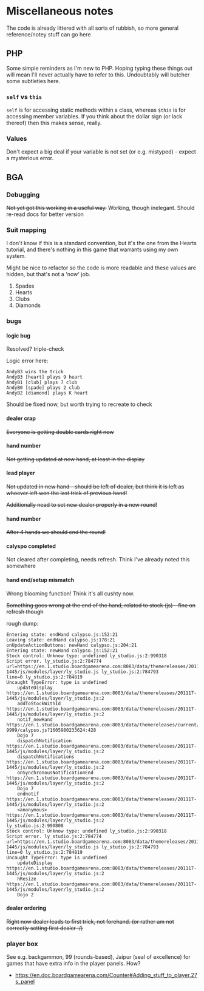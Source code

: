 # Miscellaneous notes

The code is already littered with all sorts of rubbish, so more general reference/notey stuff can go here

## PHP

Some simple reminders as I'm new to PHP. Hoping typing these things out will mean I'll never actually have to refer to this.
Undoubtably will butcher some subtleties here.

### `self` vs `this`

`self` is for accessing static methods within a class, whereas `$this` is for accessing member variables.
If you think about the dollar sign (or lack thereof) then this makes sense, really.

### Values

Don't expect a big deal if your variable is not set (or e.g. mistyped) - expect a mysterious error.

## BGA

### Debugging

~~Not yet got this working in a useful way.~~ Working, though inelegant. Should re-read docs for better version

### Suit mapping

I don't know if this is a standard convention, but it's the one from the Hearts tutorial,
and there's nothing in this game that warrants using my own system.

Might be nice to refactor so the code is more readable and these values are hidden, but that's not a 'now' job.

1. Spades
2. Hearts
3. Clubs
4. Diamonds

### bugs

#### logic bug

Resolved? triple-check

Logic error here:

```
AndyB3 wins the trick
AndyB3 [heart] plays 9 heart
AndyB1 [club] plays 7 club
AndyB0 [spade] plays 2 club
AndyB2 [diamond] plays K heart
```

Should be fixed now, but worth trying to recreate to check

#### dealer crap

~~Everyone is getting double cards right now~~

#### hand number

~~Not getting updated at new hand, at least in the display~~

#### lead player

~~Not updated in new hand - should be left of dealer, but think it is left as whoever left won the last trick of previous hand!~~

~~Additionally nead to set new dealer properly in a new round!~~

#### hand number

~~After 4 hands we should end the round!~~

#### calyspo completed

Not cleared after completing, needs refresh. Think I've already noted this somewhere

#### hand end/setup mismatch

Wrong blooming function! Think it's all cushty now.

~~Something goes wrong at the end of the hand, related to stock (js) - fine on refresh though~~

rough dump:

```
Entering state: endHand calypso.js:152:21
Leaving state: endHand calypso.js:178:21
onUpdateActionButtons: newHand calypso.js:204:21
Entering state: newHand calypso.js:152:21
Stock control: Unknow type: undefined ly_studio.js:2:990318
Script error. ly_studio.js:2:784774
url=https://en.1.studio.boardgamearena.com:8083/data/themereleases/201117-1445/js/modules/layer/ly_studio.js ly_studio.js:2:784793
line=0 ly_studio.js:2:784819
Uncaught TypeError: type is undefined
    updateDisplay https://en.1.studio.boardgamearena.com:8083/data/themereleases/201117-1445/js/modules/layer/ly_studio.js:2
    addToStockWithId https://en.1.studio.boardgamearena.com:8083/data/themereleases/201117-1445/js/modules/layer/ly_studio.js:2
    notif_newHand https://en.1.studio.boardgamearena.com:8083/data/themereleases/current/games/calypso/999999-9999/calypso.js?1605980233624:428
    Dojo 7
    dispatchNotification https://en.1.studio.boardgamearena.com:8083/data/themereleases/201117-1445/js/modules/layer/ly_studio.js:2
    dispatchNotifications https://en.1.studio.boardgamearena.com:8083/data/themereleases/201117-1445/js/modules/layer/ly_studio.js:2
    onSynchronousNotificationEnd https://en.1.studio.boardgamearena.com:8083/data/themereleases/201117-1445/js/modules/layer/ly_studio.js:2
    Dojo 7
    endnotif https://en.1.studio.boardgamearena.com:8083/data/themereleases/201117-1445/js/modules/layer/ly_studio.js:2
    <anonymous> https://en.1.studio.boardgamearena.com:8083/data/themereleases/201117-1445/js/modules/layer/ly_studio.js:2
ly_studio.js:2:990808
Stock control: Unknow type: undefined ly_studio.js:2:990318
Script error. ly_studio.js:2:784774
url=https://en.1.studio.boardgamearena.com:8083/data/themereleases/201117-1445/js/modules/layer/ly_studio.js ly_studio.js:2:784793
line=0 ly_studio.js:2:784819
Uncaught TypeError: type is undefined
    updateDisplay https://en.1.studio.boardgamearena.com:8083/data/themereleases/201117-1445/js/modules/layer/ly_studio.js:2
    hResize https://en.1.studio.boardgamearena.com:8083/data/themereleases/201117-1445/js/modules/layer/ly_studio.js:2
    Dojo 2

```

#### dealer ordering

~~Right now dealer leads to first trick, not forehand. (or rather am not correctly setting first dealer :/)~~

### player box

See e.g. backgammon, 99 (rounds-based), Jaipur (seal of excellence) for games that have extra info in the player panels. How?

* https://en.doc.boardgamearena.com/Counter#Adding_stuff_to_player.27s_panel
